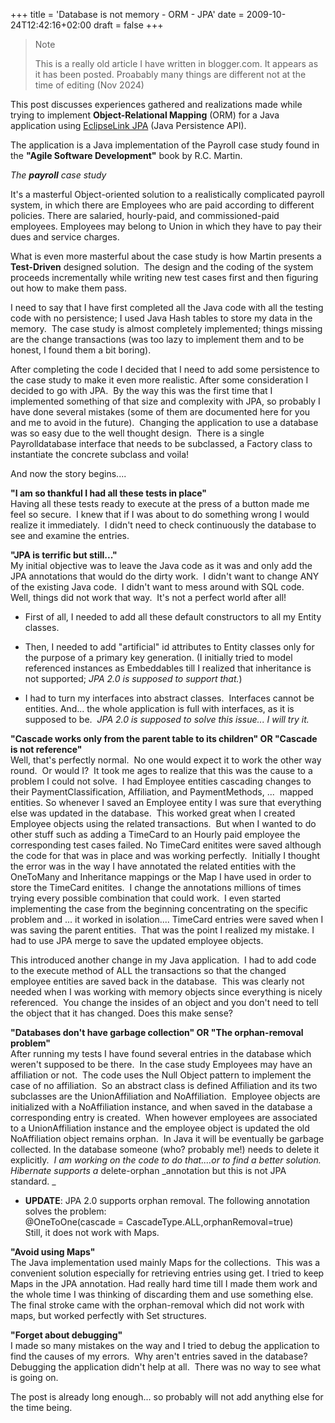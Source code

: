 +++
title = 'Database is not memory - ORM - JPA'
date = 2009-10-24T12:42:16+02:00
draft = false
+++

> Note
>
> This is a really old article I have written in blogger.com.
> It appears as it has been posted. Proabably many things are different not at the time of editing (Nov 2024)

This post discusses experiences gathered and realizations made while trying to implement **Object-Relational Mapping** (ORM) for a Java application using [EclipseLink JPA](http://wiki.eclipse.org/EclipseLink) (Java Persistence API).

The application is a Java implementation of the Payroll case study found in the **"Agile Software Development"** book by R.C. Martin.

_The_ _**payroll** case study_

It's a masterful Object-oriented solution to a realistically complicated payroll system, in which there are Employees who are paid according to different policies. There are salaried, hourly-paid, and commissioned-paid employees. Employees may belong to Union in which they have to pay their dues and service charges.

What is even more masterful about the case study is how Martin presents a **Test-Driven** designed solution.  The design and the coding of the system proceeds incrementally while writing new test cases first and then figuring out how to make them pass.

I need to say that I have first completed all the Java code with all the testing code with no persistence; I used Java Hash tables to store my data in the memory.  The case study is almost completely implemented; things missing are the change transactions (was too lazy to implement them and to be honest, I found them a bit boring).

After completing the code I decided that I need to add some persistence to the case study to make it even more realistic. After some consideration I decided to go with JPA.  By the way this was the first time that I implemented something of that size and complexity with JPA, so probably I have done several mistakes (some of them are documented here for you and me to avoid in the future).  Changing the application to use a database was so easy due to the well thought design.  There is a single Payrolldatabase interface that needs to be subclassed, a Factory class to instantiate the concrete subclass and voila!

And now the story begins....

**"I am so thankful I had all these tests in place"**  
Having all these tests ready to execute at the press of a button made me feel so secure.  I knew that if I was about to do something wrong I would realize it immediately.  I didn't need to check continuously the database to see and examine the entries.

**"JPA is terrific but still..."**  
My initial objective was to leave the Java code as it was and only add the JPA annotations that would do the dirty work.  I didn't want to change ANY of the existing Java code.  I didn't want to mess around with SQL code.  Well, things did not work that way.  It's not a perfect world after all!

- First of all, I needed to add all these default constructors to all my Entity classes.
- Then, I needed to add "artificial" id attributes to Entity classes only for the purpose of a primary key generation. (I initially tried to model referenced instances as Embeddables till I realized that inheritance is not supported; _JPA 2.0 is supposed to support that._)

- I had to turn my interfaces into abstract classes.  Interfaces cannot be entities. And... the whole application is full with interfaces, as it is supposed to be.  _JPA 2.0 is supposed to solve this issue... I will try it._

**"Cascade works only from the parent table to its children" OR "Cascade is not reference"**  
Well, that's perfectly normal.  No one would expect it to work the other way round.  Or would I?  It took me ages to realize that this was the cause to a problem I could not solve.  I had Employee entities cascading changes to their PaymentClassification, Affiliation, and PaymentMethods, ...  mapped entities. So whenever I saved an Employee entity I was sure that everything else was updated in the database.  This worked great when I created Employee objects using the related transactions.  But when I wanted to do other stuff such as adding a TimeCard to an Hourly paid employee the corresponding test cases failed. No TimeCard enitites were saved although the code for that was in place and was working perfectly.  Initially I thought the error was in the way I have annotated the related entities with the OneToMany and Inheritance mappings or the Map I have used in order to store the TimeCard enitites.  I change the annotations millions of times trying every possible combination that could work.  I even started implementing the case from the beginning concentrating on the specific problem and ... it worked in isolation.... TimeCard entries were saved when I was saving the parent entities.  That was the point I realized my mistake. I had to use JPA merge to save the updated employee objects.

This introduced another change in my Java application.  I had to add code to the execute method of ALL the transactions so that the changed employee entities are saved back in the database.  This was clearly not needed when I was working with memory objects since everything is nicely referenced.  You change the insides of an object and you don't need to tell the object that it has changed. Does this make sense?

**"Databases don't have garbage collection" OR "The orphan-removal problem"**  
After running my tests I have found several entries in the database which weren't supposed to be there.  In the case study Employees may have an affiliation or not.  The code uses the Null Object pattern to implement the case of no affiliation.  So an abstract class is defined Affiliation and its two subclasses are the UnionAffiliation and NoAffiliation.  Employee objects are initialized with a NoAffiliation instance, and when saved in the database a corresponding entry is created.  When however employees are associated to a UnionAffiliation instance and the employee object is updated the old NoAffiliation object remains orphan.  In Java it will be eventually be garbage collected. In the database someone (who? probably me!) needs to delete it explicitly.  _I am working on the code to do that....or to find a better solution.  Hibernate supports a_ delete-orphan _annotation but this is not JPA standard. _

- **UPDATE**: JPA 2.0 supports orphan removal. The following annotation solves the problem:  
   @OneToOne(cascade = CascadeType.ALL,orphanRemoval=true)  
   Still, it does not work with Maps.

**"Avoid using Maps"**  
The Java implementation used mainly Maps for the collections.  This was a convenient solution especially for retrieving entries using get. I tried to keep Maps in the JPA annotation. Had really hard time till I made them work and the whole time I was thinking of discarding them and use something else.  The final stroke came with the orphan-removal which did not work with maps, but worked perfectly with Set structures.

**"Forget about debugging"**  
I made so many mistakes on the way and I tried to debug the application to find the causes of my errors.  Why aren't entries saved in the database?  Debugging the application didn't help at all.  There was no way to see what is going on.

The post is already long enough... so probably will not add anything else for the time being.
